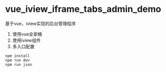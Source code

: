# vue_iview_iframe_tabs_admin_demo
基于vue，iview实现的后台管理程序
1. 使用vue全家桶
2. 使用iview组件
3. 多入口配置

```
npm install
npm run dev
npm run json
```
